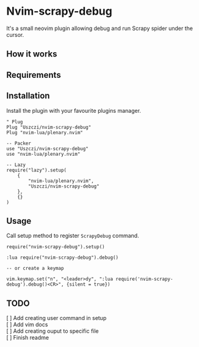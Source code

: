 # Nvim-scrapy-debug

It's a small neovim plugin allowing debug and run Scrapy spider under the cursor.

## How it works

## Requirements

## Installation

Install the plugin with your favourite plugins manager.

```
" Plug
Plug "Uszczi/nvim-scrapy-debug"
Plug "nvim-lua/plenary.nvim"
```

```
-- Packer
use "Uszczi/nvim-scrapy-debug"
use "nvim-lua/plenary.nvim"
```

```
-- Lazy
require("lazy").setup(
    {
        "nvim-lua/plenary.nvim",
        "Uszczi/nvim-scrapy-debug"
    },
    {}
)
```

## Usage

Call setup method to register `ScrapyDebug` command.

```
require("nvim-scrapy-debug").setup()
```

```
:lua require("nvim-scrapy-debug").debug()

-- or create a keymap

vim.keymap.set("n", "<leader>dy", ":lua require('nvim-scrapy-debug').debug()<CR>", {silent = true})
```

## TODO

[ ] Add creating user command in setup \
[ ] Add vim docs \
[ ] Add creating ouput to specific file \
[ ] Finish readme

